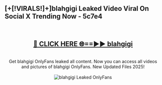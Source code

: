 <h2>[+[!VIRALS!]+]blahgigi Leaked Video Viral On Social X Trending Now - 5c7e4</h2>
<br>
<div align="center">
<h2><a href="https://libra.edu.pl?blahgigi" rel="nofollow">🔴 CLICK HERE 🌐==►► blahgigi</a></h2>
<br>
Get blahgigi OnlyFans leaked all content. Now you can access all videos and pictures of blahgigi OnlyFans. New Updated Files 2025!
<br>
<br>
<a href="https://libra.edu.pl?blahgigi" rel="nofollow" data-target="animated-image.originalLink"><img src="https://i.ibb.co.com/WyWwxjT/player-gif2.gif" alt="blahgigi Leaked OnlyFans" style="max-width: 100%; display: inline-block;" data-target="animated-image.originalImage"></a>
</div>
<br>